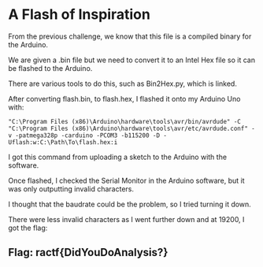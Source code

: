 # A Flash of Inspiration

From the previous challenge, we know that this file is a compiled binary for the Arduino.

We are given a .bin file but we need to convert it to an Intel Hex file so it can be flashed to the Arduino.

There are various tools to do this, such as Bin2Hex.py, which is linked.

After converting flash.bin, to flash.hex, I flashed it onto my Arduino Uno with:

`"C:\Program Files (x86)\Arduino\hardware\tools\avr/bin/avrdude" -C "C:\Program Files (x86)\Arduino\hardware\tools\avr/etc/avrdude.conf" -v -patmega328p -carduino -PCOM3 -b115200 -D -Uflash:w:C:\Path\To\flash.hex:i`

I got this command from uploading a sketch to the Arduino with the software.

Once flashed, I checked the Serial Monitor in the Arduino software, but it was only outputting invalid characters.

I thought that the baudrate could be the problem, so I tried turning it down.

There were less invalid characters as I went further down and at 19200, I got the flag:

## Flag: ractf{DidYouDoAnalysis?}

